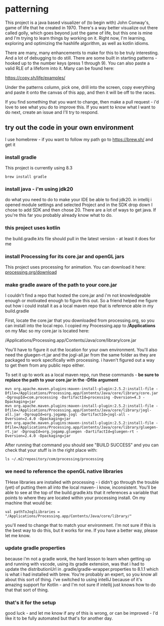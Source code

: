 # patterning
This project is a java based visualizer of (to begin with) John Conway's, game of life that he created in 1970. There's a way better visualize out there called golly, which goes beyond just the game of life, but this one is mine and I'm trying to learn things by working on it. Right now, I'm learning, exploring and optimizing the hashlife algorithm, as well as kotlin idioms.

There are many, many enhancements to make for this to be truly interesting. And a lot of debugging to do still. There are some built in starting patterns - hooked up to the number keys (press 1 through 9). You can also paste a valid RLE of a lifeform into it.  Many can be found here:

https://copy.sh/life/examples/

Under the patterns column, pick one, drill into the screen, copy everything and paste it onto the canvas of this app, and then it will be off to the races.

If you find something that you want to change, then make a pull request - i'd love to see what you do to improve this. If you want to know what I want to do next, create an issue and I'll try to respond.

## try out the code in your own environment

I use homebrew - if you want to follow my path go to https://brew.sh/ and get it

### install gradle
This project is currently using 8.3

<pre><code>brew install gradle
</code></pre>


### install java - i'm using jdk20
do what you need to do to make your IDE be able to find jdk20. in intellij i opened module settings and selected Project and in the SDK drop down I chose to add SDK and then chose 20.  There are a lot of ways to get java. If you're this far you probably already know what to do.

### this project uses kotlin
the build.gradle.kts file should pull in the latest version - at least it does for me

### install Processing for its core.jar and openGL jars    

This project uses processing for animation.  You can download it here: [processing.org/download](https://processing.org/download)

### make gradle aware of the path to your core.jar
I couldn't find a repo that hosted the core.jar and i'm not knowledgeable enough or motivated enough to figure this out.  So a friend helped me figure out how i could install it as a local maven repo that is reference able in my build.gradle

First, locate the core.jar that you downloaded from processing.org, so you can install into the local repo.  I copied my Processing.app to **/Applications** on my Mac so my core.jar is located here:

/Applications/Processing.app/Contents/Java/core/library/core.jar

You'll have to figure it out the location for your own environment. You'll also need the gluegen-rt.jar and the jogl-all.jar from the same folder as they are packaged to work specifically with processing. i haven't figured out a way to get them from any public repo either.

To set it up to work as a local maven repo, run these commands - **be sure to replace the path to your core.jar in the -Dfile argument** 

<pre><code>mvn org.apache.maven.plugins:maven-install-plugin:2.5.2:install-file -Dfile=/Applications/Processing.app/Contents/Java/core/library/core.jar -DgroupId=com.processing -DartifactId=processing -Dversion=4.3 -Dpackaging=jar
mvn org.apache.maven.plugins:maven-install-plugin:2.5.2:install-file -Dfile=/Applications/Processing.app/Contents/Java/core/library/jogl-all.jar -DgroupId=org.jogamp.jogl -DartifactId=jogl-all -Dversion=2.4.0 -Dpackaging=jar
mvn org.apache.maven.plugins:maven-install-plugin:2.5.2:install-file -Dfile=/Applications/Processing.app/Contents/Java/core/library/gluegen-rt.jar -DgroupId=org.jogamp.gluegen -DartifactId=gluegen-rt -Dversion=2.4.0 -Dpackaging=jar
</code></pre>

After running that command you should see "BUILD SUCCESS" and you can check that your stuff is in the right place with: 

<pre><code>ls ~/.m2/repository/com/processing/processing
</code></pre>


### we need to reference the openGL native libraries
THese libraries are installed with processing - i didn't go through the trouble (yet) of putting them all into the local maven- i know, inconsistent. You'll be able to see at the top of the build.gradle.kts that it references a variable that points to where they are located within your processing install.  On my machine that would be:

<pre><code>val pathToJoglLibraries = "/Applications/Processing.app/Contents/Java/core/library/"
</code></pre>

you'll need to change that to match your environment.  I'm not sure if this is the best way to do this, but it works for me.  If you have a better way, please let me know.


### update gradle properties
because i'm not a gradle wonk, the hard lesson to learn when getting up and running with vscode, using its gradle extension, was that i had to update the distributionUrl in .gradle/gradle-wrapper.properties to 8.1.1 which is what i had installed with brew. You're probably an expert, so you know all about this sort of thing.  i've switched to using intelliJ because of it's amazing support for Kotlin - and I'm not sure if intellij just knows how to do that that sort of thing.

### that's it for the setup
good luck - and let me know if any of this is wrong, or can be improved - I'd like it to be fully automated but that's for another day.
